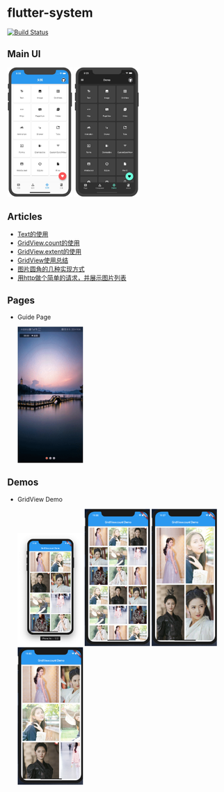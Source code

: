 # flutter-system

[![Build Status](https://travis-ci.com/jiangkang/flutter-system.svg?branch=master)](https://travis-ci.com/jiangkang/flutter-system)

## Main UI

<div>
   <img src="captures/home_demo.png" width="150"/> 
   <img src="captures/home_demo_dark.png" width="150"/> 
</div>



## Articles

- [Text的使用](https://www.jiangkang.tech/archives/%E3%80%90Flutter%E3%80%91Text%E7%9A%84%E4%BD%BF%E7%94%A8)
- [GridView.count的使用](https://www.jiangkang.tech/archives/%E3%80%90Flutter%E3%80%91GridView%E4%B9%8BGridView%20count%E7%9A%84%E4%BD%BF%E7%94%A8)
- [GridView.extent的使用](https://www.jiangkang.tech/archives/%E3%80%90Flutter%E3%80%91GridView%E4%B9%8BGridView%20extent%E7%9A%84%E4%BD%BF%E7%94%A8)
- [GridView使用总结](https://www.jiangkang.tech/archives/%E3%80%90Flutter%E3%80%91GridView%E4%BD%BF%E7%94%A8%E6%80%BB%E7%BB%93)
- [图片圆角的几种实现方式](https://www.jiangkang.tech/archives/Flutter-%E5%AE%9E%E7%8E%B0%E5%9B%BE%E7%89%87%E5%9C%86%E8%A7%92%E7%9A%84%E5%87%A0%E7%A7%8D%E6%96%B9%E5%BC%8F)
- [用http做个简单的请求，并展示图片列表](https://www.jiangkang.tech/archives/Flutter-%E4%BD%BF%E7%94%A8http%E8%AF%B7%E6%B1%82%E6%95%B0%E6%8D%AE%E5%B9%B6%E5%B1%95%E7%A4%BA)

## Pages

- Guide Page
  
  <img src="captures/page/guide.gif" width="150"/>
  

## Demos

- GridView Demo
  
  <div>
     <img src="captures/demos/gridview_count_basic.png" width="150"/>
     <img src="captures/demos/gridview_count_3.png" width="150"/>
     <img src="captures/demos/gridview_count_aspect_ratio.png" width="150"/>
     <img src="captures/demos/gridview_count_axis.png" width="150"/>
  </div>
  







